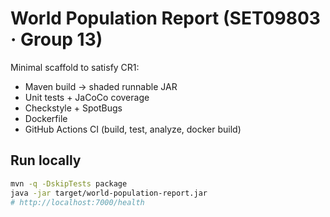 # World Population Report (SET09803 · Group 13)

Minimal scaffold to satisfy CR1:
- Maven build → shaded runnable JAR
- Unit tests + JaCoCo coverage
- Checkstyle + SpotBugs
- Dockerfile
- GitHub Actions CI (build, test, analyze, docker build)

## Run locally
```bash
mvn -q -DskipTests package
java -jar target/world-population-report.jar
# http://localhost:7000/health
